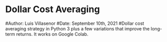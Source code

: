 # Dollar Cost Averaging
#Author: Luis Villasenor
#Date: September 10th, 2021
#Dollar cost averaging strategy in Python 3 plus a few variations that improve the long-term returns. It works on Google Colab.
